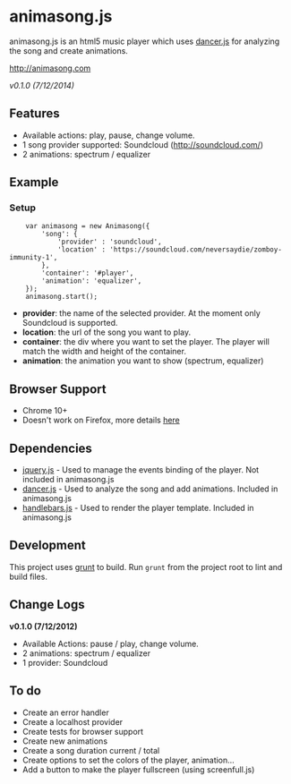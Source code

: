 animasong.js
======

animasong.js is an html5 music player which uses [dancer.js](https://github.com/jsantell/dancer.js/) for analyzing the song and create animations.

http://animasong.com

_v0.1.0 (7/12/2014)_

Features
---
* Available actions: play, pause, change volume.
* 1 song provider supported: Soundcloud (http://soundcloud.com/)
* 2 animations: spectrum / equalizer

Example
---
### Setup
```
    var animasong = new Animasong({
        'song': {
            'provider' : 'soundcloud',
            'location' : 'https://soundcloud.com/neversaydie/zomboy-immunity-1',
        },
        'container': '#player',
        'animation': 'equalizer',
    });
    animasong.start();
```

* **provider**: the name of the selected provider. At the moment only Soundcloud is supported.
* **location**: the url of the song you want to play.
* **container**: the div where you want to set the player. The player will match the width and height of the container.
* **animation**: the animation you want to show (spectrum, equalizer)


Browser Support
----

* Chrome 10+
* Doesn't work on Firefox, more details [here](http://stackoverflow.com/questions/19708561/firefox-25and-audiocontext-createjavascriptnote-not-a-function)

Dependencies
---
* [jquery.js](https://github.com/jquery/jquery) - Used to manage the events binding of the player. Not included in animasong.js
* [dancer.js](https://github.com/jsantell/dancer.js/) - Used to analyze the song and add animations. Included in animasong.js
* [handlebars.js](https://github.com/wycats/handlebars.js/) - Used to render the player template. Included in animasong.js

Development
---
This project uses [grunt](https://github.com/cowboy/grunt) to build. Run `grunt` from the project root to lint and build files.

Change Logs
---

**v0.1.0 (7/12/2012)**

* Available Actions: pause / play, change volume.
* 2 animations: spectrum / equalizer
* 1 provider: Soundcloud

To do
---
* Create an error handler
* Create a localhost provider
* Create tests for browser support
* Create new animations
* Create a song duration current / total
* Create options to set the colors of the player, animation...
* Add a button to make the player fullscreen (using screenfull.js)